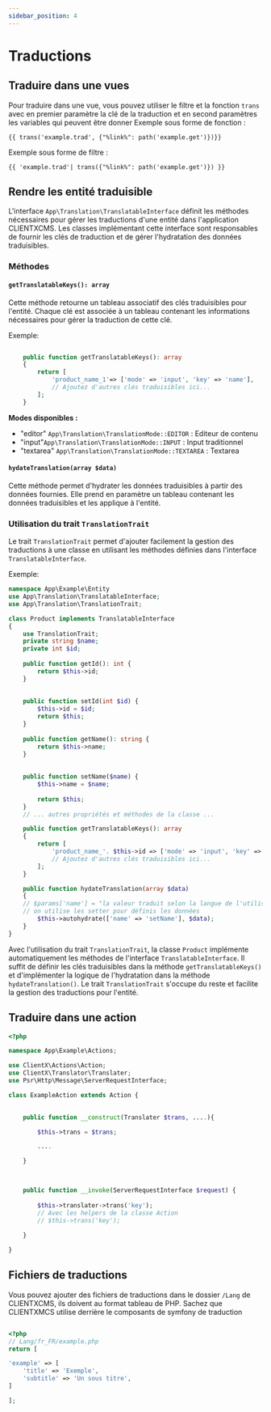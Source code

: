 ```yaml
---
sidebar_position: 4
---
```

# Traductions
## Traduire dans une vues
Pour traduire dans une vue, vous pouvez utiliser le filtre et la fonction `trans` avec en premier paramètre la clé de la traduction et en second paramètres les variables qui peuvent être donner 
Exemple sous forme de fonction :
```
{{ trans('example.trad', {"%link%": path('example.get')})}}
```
Exemple sous forme de filtre :
```
{{ 'example.trad'| trans({"%link%": path('example.get')}) }}
```
## Rendre les entité traduisible 
L'interface `App\Translation\TranslatableInterface` définit les méthodes nécessaires pour gérer les traductions d'une entité dans l'application CLIENTXCMS. Les classes implémentant cette interface sont responsables de fournir les clés de traduction et de gérer l'hydratation des données traduisibles.

### Méthodes

#### `getTranslatableKeys(): array`

Cette méthode retourne un tableau associatif des clés traduisibles pour l'entité. Chaque clé est associée à un tableau contenant les informations nécessaires pour gérer la traduction de cette clé.

Exemple:
```php

	public function getTranslatableKeys(): array
	{
	    return [
	        'product_name_1'=> ['mode' => 'input', 'key' => 'name'],
	        // Ajoutez d'autres clés traduisibles ici...
	    ];
	}
```
**Modes disponibles :** 
- "editor" `App\Translation\TranslationMode::EDITOR` : Editeur de contenu
- "input"`App\Translation\TranslationMode::INPUT` :  Input traditionnel
- "textarea" `App\Translation\TranslationMode::TEXTAREA` : Textarea
#### `hydateTranslation(array $data)`

Cette méthode permet d'hydrater les données traduisibles à partir des données fournies. Elle prend en paramètre un tableau contenant les données traduisibles et les applique à l'entité.

### Utilisation du trait `TranslationTrait`

Le trait `TranslationTrait` permet d'ajouter facilement la gestion des traductions à une classe en utilisant les méthodes définies dans l'interface `TranslatableInterface`.

Exemple:
```php
namespace App\Example\Entity
use App\Translation\TranslatableInterface;
use App\Translation\TranslationTrait;

class Product implements TranslatableInterface
{
    use TranslationTrait;
	private string $name;
	private int $id;
	
	public function getId(): int {
		return $this->id;
	}
	  
	
	public function setId(int $id) {
		$this->id = $id;
		return $this;
	}
	
	public function getName(): string {
		return $this->name;
	}
	  
	
	public function setName($name) {
		$this->name = $name;
	
		return $this;
	}
    // ... autres propriétés et méthodes de la classe ...

    public function getTranslatableKeys(): array
    {
        return [
            'product_name_'. $this->id => ['mode' => 'input', 'key' => 'name'],
            // Ajoutez d'autres clés traduisibles ici...
        ];
    }

    public function hydateTranslation(array $data)
    {
    // $params['name'] = "la valeur traduit selon la langue de l'utilisateur courrant"
    // on utilise les setter pour définis les données
	    $this->autohydrate(['name' => 'setName'], $data);
    }
}
```

Avec l'utilisation du trait `TranslationTrait`, la classe `Product` implémente automatiquement les méthodes de l'interface `TranslatableInterface`. Il suffit de définir les clés traduisibles dans la méthode `getTranslatableKeys()` et d'implémenter la logique de l'hydratation dans la méthode `hydateTranslation()`. Le trait `TranslationTrait` s'occupe du reste et facilite la gestion des traductions pour l'entité.

## Traduire dans une action

```php
<?php

namespace App\Example\Actions;

use ClientX\Actions\Action;
use ClientX\Translator\Translater;
use Psr\Http\Message\ServerRequestInterface;

class ExampleAction extends Action {

  
	public function __construct(Translater $trans, ....){

		$this->trans = $trans;

		....

	}

  

	public function __invoke(ServerRequestInterface $request) {
	
		$this->translater->trans('key');
		// Avec les helpers de la classe Action
		// $this->trans('key');
	
	}

}
```

## Fichiers de traductions
Vous pouvez ajouter des fichiers de traductions  dans le dossier `/Lang` de CLIENTXCMS, ils doivent au format tableau de PHP. Sachez que CLIENTXMCS utilise derrière le composants de symfony de traduction

```php

<?php
// Lang/fr_FR/example.php
return [

'example' => [
	'title' => 'Exemple',
	'subtitle' => 'Un sous titre',
]

];
```
